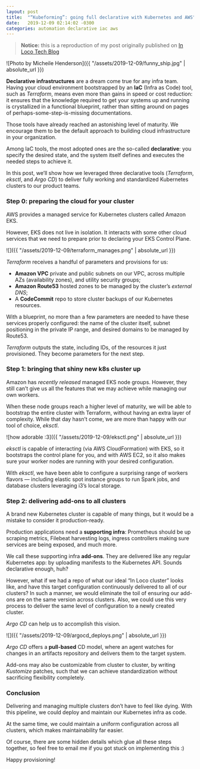 ```yaml
---
layout: post
title:  "“Kubeforming”: going full declarative with Kubernetes and AWS"
date:   2019-12-09 02:14:02 -0300
categories: automation declarative iac aws
---
```


> **Notice:** this is a reproduction of my post originally published on [In Loco Tech Blog](https://medium.com/inlocotech/kubeforming-going-full-declarative-with-kubernetes-and-aws-2507a90f683b)

![Photo by Micheile Henderson]({{ "/assets/2019-12-09/funny_ship.jpg" | absolute_url }})

**Declarative infrastructures** are a dream come true for any infra team. Having your cloud environment bootstrapped by an **IaC** (Infra as Code) tool, such as *Terraform*, means even more than gains in speed or cost reduction: it ensures that the knowledge required to get your systems up and running is crystallized in a functional blueprint, rather than sitting around on pages of perhaps-some-step-is-missing documentations.

Those tools have already reached an astonishing level of maturity. We encourage them to be the default approach to building cloud infrastructure in your organization.

Among IaC tools, the most adopted ones are the so-called **declarative**: you specify the desired state, and the system itself defines and executes the needed steps to achieve it.

In this post, we’ll show how we leveraged three declarative tools (*Terraform*, *eksctl*, and *Argo CD*) to deliver fully working and standardized Kubernetes clusters to our product teams.

### Step 0: preparing the cloud for your cluster

AWS provides a managed service for Kubernetes clusters called Amazon EKS.

However, EKS does not live in isolation. It interacts with some other cloud services that we need to prepare prior to declaring your EKS Control Plane.

![]({{ "/assets/2019-12-09/terraform_manages.png" | absolute_url }})

*Terraform* receives a handful of parameters and provisions for us:

* **Amazon VPC** private and public subnets on our VPC, across multiple AZs (availability zones), and utility security groups;
* **Amazon Route53** hosted zones to be managed by the cluster’s _external DNS_;
* A **CodeCommit** repo to store cluster backups of our Kubernetes resources.

With a blueprint, no more than a few parameters are needed to have these services properly configured: the name of the cluster itself, subnet positioning in the private IP range, and desired domains to be managed by Route53.

*Terraform* outputs the state, including IDs, of the resources it just provisioned. They become parameters for the next step.

### Step 1: bringing that shiny new k8s cluster up

Amazon has _recently released_ managed EKS node groups. However, they still can’t give us all the features that we may achieve while managing our own workers.

When these node groups reach a higher level of maturity, we will be able to bootstrap the entire cluster with Terraform, without having an extra layer of complexity. While that day hasn’t come, we are more than happy with our tool of choice, _eksctl_.

![how adorable :3]({{ "/assets/2019-12-09/eksctl.png" | absolute_url }})

*eksctl* is capable of interacting (via AWS CloudFormation) with EKS, so it bootstraps the control plane for you, and with AWS EC2, so it also makes sure your worker nodes are running with your desired configuration.

With _eksctl_, we have been able to configure a surprising range of workers flavors — including elastic spot instance groups to run Spark jobs, and database clusters leveraging i3’s local storage.

### Step 2: delivering add-ons to all clusters

A brand new Kubernetes cluster is capable of many things, but it would be a mistake to consider it production-ready.

Production applications need a **supporting infra**: Prometheus should be up scraping metrics, Filebeat harvesting logs, ingress controllers making sure services are being exposed, and much more.

We call these supporting infra **add-ons**. They are delivered like any regular Kubernetes app: by uploading manifests to the Kubernetes API. Sounds declarative enough, huh?

However, what if we had a repo of what our ideal “In Loco cluster” looks like, and have this target configuration continuously delivered to all of our clusters?
In such a manner, we would eliminate the toil of ensuring our add-ons are on the same version across clusters. Also, we could use this very process to deliver the same level of configuration to a newly created cluster.

_*Argo CD*_ can help us to accomplish this vision.

![]({{ "/assets/2019-12-09/argocd_deploys.png" | absolute_url }})

*Argo CD* offers a **pull-based** CD model, where an agent watches for changes in an artifacts repository and delivers them to the target system.

Add-ons may also be customizable from cluster to cluster, by writing _Kustomize_ patches, such that we can achieve standardization without sacrificing flexibility completely.

### Conclusion

Delivering and managing multiple clusters don’t have to feel like dying. With this pipeline, we could deploy and maintain our Kubernetes infra as code.

At the same time, we could maintain a uniform configuration across all clusters, which makes maintainability far easier.

Of course, there are some hidden details which glue all these steps together, so feel free to email me if you got stuck on implementing this :)

Happy provisioning!